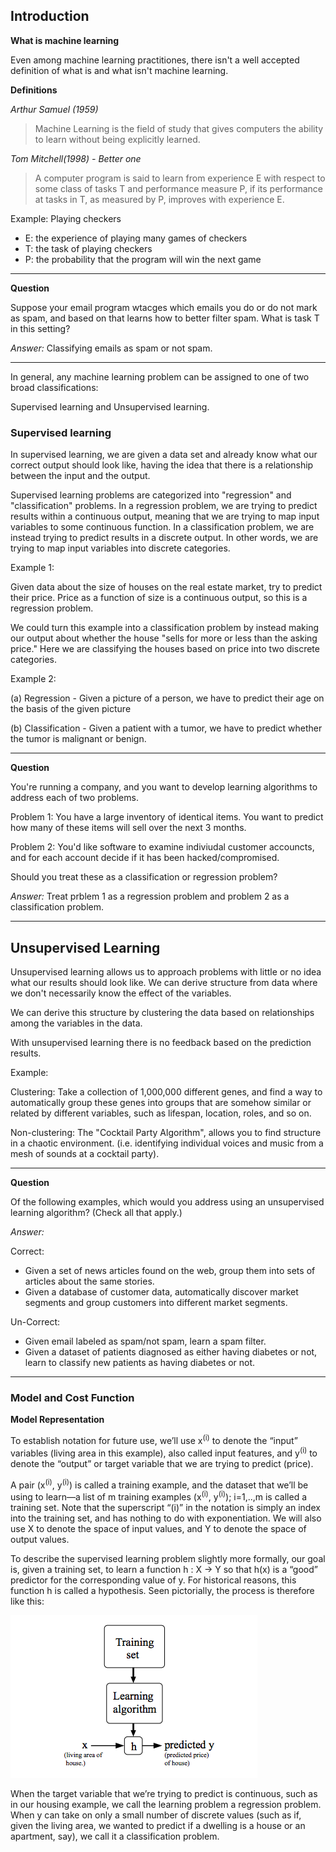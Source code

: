 ## Introduction

 **What is machine learning**

Even among machine learning practitiones, there isn't a well accepted definition of what is and what isn't machine learning.

**Definitions**

_Arthur Samuel (1959)_

> Machine Learning is the field of study that gives computers the ability to learn without being explicitly learned.

_Tom Mitchell(1998) - Better one_

> A computer program is said to learn from experience E with respect to some class of tasks T and performance measure P, if its performance at tasks in T, as measured by P, improves with experience E.

Example: Playing checkers

* E: the experience of playing many games of checkers
* T: the task of playing checkers
* P: the probability that the program will win the next game

---

**Question**

Suppose your email program wtacges which emails you do or do not mark as spam, and based on that learns how to better filter spam. What is task T in this setting?

_Answer:_ Classifying emails as spam or not spam.

---

In general, any machine learning problem can be assigned to one of two broad classifications:

Supervised learning and Unsupervised learning.

### Supervised learning

In supervised learning, we are given a data set and already know what our correct output should look like, having the idea that there is a relationship between the input and the output.

Supervised learning problems are categorized into "regression" and "classification" problems. In a regression problem, we are trying to predict results within a continuous output, meaning that we are trying to map input variables to some continuous function. In a classification problem, we are instead trying to predict results in a discrete output. In other words, we are trying to map input variables into discrete categories.

Example 1:

Given data about the size of houses on the real estate market, try to predict their price. Price as a function of size is a continuous output, so this is a regression problem.

We could turn this example into a classification problem by instead making our output about whether the house "sells for more or less than the asking price." Here we are classifying the houses based on price into two discrete categories.

Example 2:

(a) Regression - Given a picture of a person, we have to predict their age on the basis of the given picture

(b) Classification - Given a patient with a tumor, we have to predict whether the tumor is malignant or benign.

---

**Question**

You're running a company, and you want to develop learning algorithms to address each of two problems.

Problem 1: You have a large inventory of identical items. You want to predict how many of these items will sell over the next 3 months.

Problem 2: You'd like software to examine indiviudal customer accouncts, and for each account decide if it has been hacked/compromised.

Should you treat these as a classification or regression problem?

_Answer:_ Treat prblem 1 as a regression problem and problem 2 as a classification problem.

---

## Unsupervised Learning

Unsupervised learning allows us to approach problems with little or no idea what our results should look like. We can derive structure from data where we don't necessarily know the effect of the variables.

We can derive this structure by clustering the data based on relationships among the variables in the data.

With unsupervised learning there is no feedback based on the prediction results.

Example:

Clustering: Take a collection of 1,000,000 different genes, and find a way to automatically group these genes into groups that are somehow similar or related by different variables, such as lifespan, location, roles, and so on.

Non-clustering: The "Cocktail Party Algorithm", allows you to find structure in a chaotic environment. (i.e. identifying individual voices and music from a mesh of sounds at a cocktail party).

---

**Question**

Of the following examples, which would you address using an unsupervised learning algorithm? (Check all that apply.)

_Answer:_ 

Correct: 

* Given a set of news articles found on the web, group them into sets of articles about the same stories.
* Given a database of customer data, automatically discover market segments and group customers into different market segments.

Un-Correct:

* Given email labeled as spam/not spam, learn a spam filter.
* Given a dataset of patients diagnosed as either having diabetes or not, learn to classify new patients as having diabetes or not.


---

### Model and Cost Function

**Model Representation**

To establish notation for future use, we’ll use x<sup>(i)</sup> to denote the “input” variables (living area in this example), also called input features, and y<sup>(i)</sup> to denote the “output” or target variable that we are trying to predict (price).

A pair (x<sup>(i)</sup>, y<sup>(i)</sup>) is called a training example, and the dataset that we’ll be using to learn—a list of m training examples (x<sup>(i)</sup>, y<sup>(i)</sup>); i=1,..,m is called a training set. Note that the superscript “(i)” in the notation is simply an index into the training set, and has nothing to do with exponentiation. We will also use X to denote the space of input values, and Y to denote the space of output values.

To describe the supervised learning problem slightly more formally, our goal is, given a training set, to learn a function h : X → Y so that h(x) is a “good” predictor for the corresponding value of y. For historical reasons, this function h is called a hypothesis. Seen pictorially, the process is therefore like this:

![Hypothesis Schema](./images/trainingSchema.png)

When the target variable that we’re trying to predict is continuous, such as in our housing example, we call the learning problem a regression problem. When y can take on only a small number of discrete values (such as if, given the living area, we wanted to predict if a dwelling is a house or an apartment, say), we call it a classification problem.
